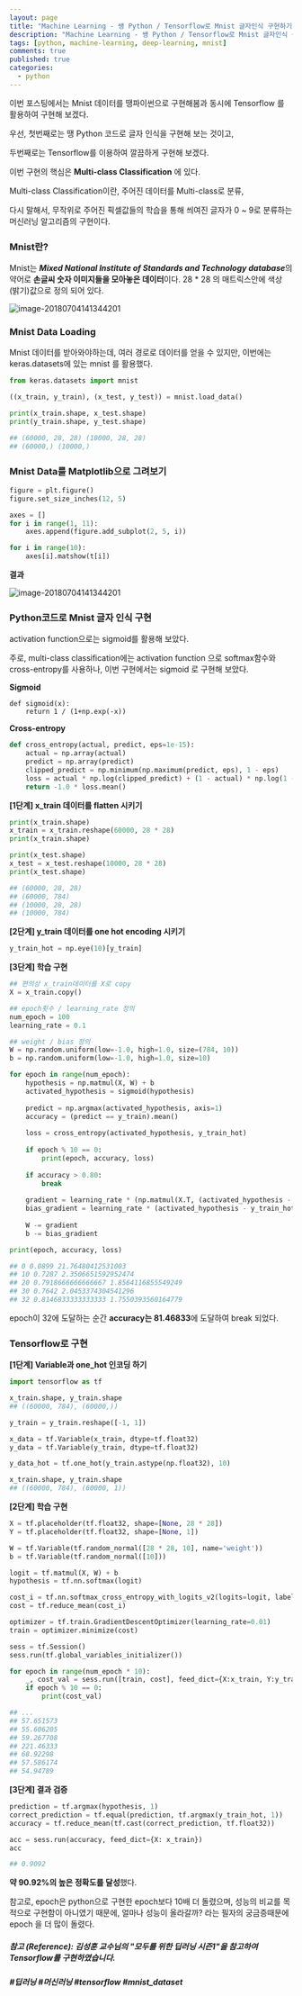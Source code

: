```yaml
---
layout: page
title: "Machine Learning - 쌩 Python / Tensorflow로 Mnist 글자인식 구현하기"
description: "Machine Learning - 쌩 Python / Tensorflow로 Mnist 글자인식 구현하기"
tags: [python, machine-learning, deep-learning, mnist]
comments: true
published: true
categories:
  - python
---
```


이번 포스팅에서는 Mnist 데이터를 땡파이썬으로 구현해봄과 동시에 Tensorflow 를 활용하여 구현해 보겠다.

우선, 첫번째로는 땡 Python 코드로 글자 인식을 구현해 보는 것이고,

두번째로는 Tensorflow를 이용하여 깔끔하게 구현해 보겠다.

이번 구현의 핵심은 **Multi-class Classification** 에 있다.

Multi-class Classification이란, 주어진 데이터를 Multi-class로 분류,

다시 말해서, 무작위로 주어진 픽셀값들의 학습을 통해 씌여진 글자가 0 ~ 9로 분류하는 머신러닝 알고리즘의 구현이다.



### Mnist란?

Mnist는 ***Mixed National Institute of Standards and Technology database***의 약어로 **손글씨 숫자 이미지들을 모아놓은 데이터**이다. 28 * 28 의 매트릭스안에 색상 (밝기)값으로 정의 되어 있다.

![image-20180704141344201](/Users/teddylee/dev/90_blog/teddylee777.github.io/images/2018-07-04-Mnist/image-20180704141344201.png)



### Mnist Data Loading

Mnist 데이터를 받아와야하는데, 여러 경로로 데이터를 얻을 수 있지만, 이번에는 keras.datasets에 있는 mnist 를 활용했다.

```python
from keras.datasets import mnist

((x_train, y_train), (x_test, y_test)) = mnist.load_data()

print(x_train.shape, x_test.shape)
print(y_train.shape, y_test.shape)

## (60000, 28, 28) (10000, 28, 28)
## (60000,) (10000,)
```



### Mnist Data를 Matplotlib으로 그려보기

```python
figure = plt.figure()
figure.set_size_inches(12, 5)

axes = []
for i in range(1, 11):
    axes.append(figure.add_subplot(2, 5, i))

for i in range(10):
    axes[i].matshow(t[i])
```



**결과**

![image-20180704141344201](/Users/teddylee/dev/90_blog/teddylee777.github.io/images/2018-07-04-Mnist/image-20180704141344201.png)



### Python코드로 Mnist 글자 인식 구현

activation function으로는 sigmoid를 활용해 보았다.

주로, multi-class classification에는 activation function 으로 softmax함수와 cross-entropy를 사용하나, 이번 구현에서는 sigmoid 로 구현해 보았다.



**Sigmoid**

```pytho
def sigmoid(x):
    return 1 / (1+np.exp(-x))
```



**Cross-entropy**

```python
def cross_entropy(actual, predict, eps=1e-15):
    actual = np.array(actual)
    predict = np.array(predict)
    clipped_predict = np.minimum(np.maximum(predict, eps), 1 - eps)
    loss = actual * np.log(clipped_predict) + (1 - actual) * np.log(1 - clipped_predict
    return -1.0 * loss.mean()
```



**[1단계] x_train 데이터를 flatten 시키기**

```python
print(x_train.shape)
x_train = x_train.reshape(60000, 28 * 28)
print(x_train.shape)

print(x_test.shape)
x_test = x_test.reshape(10000, 28 * 28)
print(x_test.shape)

## (60000, 28, 28)
## (60000, 784)
## (10000, 28, 28)
## (10000, 784)
```



**[2단계] y_train 데이터를 one hot encoding 시키기**

```python
y_train_hot = np.eye(10)[y_train]
```



**[3단계] 학습 구현**

```python
## 편의상 x_train데이터를 X로 copy
X = x_train.copy()

## epoch횟수 / learning_rate 정의
num_epoch = 100
learning_rate = 0.1

## weight / bias 정의
W = np.random.uniform(low=-1.0, high=1.0, size=(784, 10))
b = np.random.uniform(low=-1.0, high=1.0, size=10)

for epoch in range(num_epoch):
    hypothesis = np.matmul(X, W) + b
    activated_hypothesis = sigmoid(hypothesis)
    
    predict = np.argmax(activated_hypothesis, axis=1)
    accuracy = (predict == y_train).mean()
    
    loss = cross_entropy(activated_hypothesis, y_train_hot)
    
    if epoch % 10 == 0:
        print(epoch, accuracy, loss)
        
    if accuracy > 0.80:
        break
    
    gradient = learning_rate * (np.matmul(X.T, (activated_hypothesis - y_train_hot)))
    bias_gradient = learning_rate * (activated_hypothesis - y_train_hot).mean(axis=0)
    
    W -= gradient
    b -= bias_gradient

print(epoch, accuracy, loss)

## 0 0.0899 21.76480412531003
## 10 0.7287 2.3506651592952474
## 20 0.7918666666666667 1.8564116855549249
## 30 0.7642 2.0453374304541296
## 32 0.8146833333333333 1.7550393560164779
```



epoch이 32에 도달하는 순간 **accuracy는 81.46833**에 도달하여 break 되었다.





### Tensorflow로 구현



**[1단계] Variable과 one_hot 인코딩 하기**

```python
import tensorflow as tf

x_train.shape, y_train.shape
## ((60000, 784), (60000,))

y_train = y_train.reshape([-1, 1])

x_data = tf.Variable(x_train, dtype=tf.float32)
y_data = tf.Variable(y_train, dtype=tf.float32)

y_data_hot = tf.one_hot(y_train.astype(np.float32), 10)

x_train.shape, y_train.shape
## ((60000, 784), (60000, 1))
```



**[2단계] 학습 구현**

```python
X = tf.placeholder(tf.float32, shape=[None, 28 * 28])
Y = tf.placeholder(tf.float32, shape=[None, 1])

W = tf.Variable(tf.random_normal([28 * 28, 10], name='weight'))
b = tf.Variable(tf.random_normal([10]))

logit = tf.matmul(X, W) + b
hypothesis = tf.nn.softmax(logit)

cost_i = tf.nn.softmax_cross_entropy_with_logits_v2(logits=logit, labels=y_data_hot)
cost = tf.reduce_mean(cost_i)

optimizer = tf.train.GradientDescentOptimizer(learning_rate=0.01)
train = optimizer.minimize(cost)

sess = tf.Session()
sess.run(tf.global_variables_initializer())

for epoch in range(num_epoch * 10):
    _, cost_val = sess.run([train, cost], feed_dict={X:x_train, Y:y_train})
    if epoch % 10 == 0:
        print(cost_val)

## ...
## 57.651573
## 55.606205
## 59.267708
## 221.46333
## 68.92298
## 57.586174
## 54.94789
```



**[3단계] 결과 검증**

```python
prediction = tf.argmax(hypothesis, 1)
correct_prediction = tf.equal(prediction, tf.argmax(y_train_hot, 1))
accuracy = tf.reduce_mean(tf.cast(correct_prediction, tf.float32))

acc = sess.run(accuracy, feed_dict={X: x_train})
acc

## 0.9092
```



**약 90.92%의 높은 정확도를 달성**했다.

참고로, epoch은 python으로 구현한 epoch보다 10배 더 돌렸으며, 성능의 비교를 목적으로 구현함이 아니였기 때문에, 얼마나 성능이 올라갈까? 라는 필자의 궁금증때문에 epoch 을 더 많이 돌렸다.



##### 참고 (Reference): 김성훈 교수님의 "모두를 위한 딥러닝 시즌1"을 참고하여 Tensorflow를 구현하였습니다.



##### #딥러닝 #머신러닝 #tensorflow #mnist_dataset



